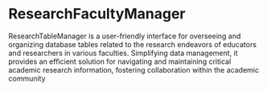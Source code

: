 # ResearchFacultyManager
ResearchTableManager is a user-friendly interface for overseeing and organizing database tables related to the research endeavors of educators and researchers in various faculties. Simplifying data management, it provides an efficient solution for navigating and maintaining critical academic research information, fostering collaboration within the academic community

